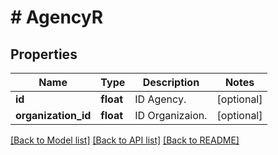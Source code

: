 # # AgencyR

## Properties

Name | Type | Description | Notes
------------ | ------------- | ------------- | -------------
**id** | **float** | ID Agency. | [optional] 
**organization_id** | **float** | ID Organizaion. | [optional] 

[[Back to Model list]](../../README.md#documentation-for-models) [[Back to API list]](../../README.md#documentation-for-api-endpoints) [[Back to README]](../../README.md)


